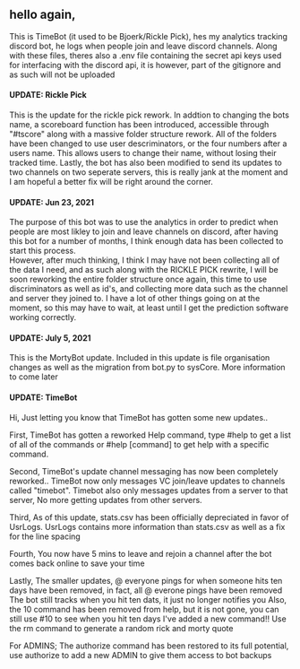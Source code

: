 ## hello again,
This is TimeBot (it used to be Bjoerk/Rickle Pick), hes my analytics tracking discord bot, he logs when people join and leave discord channels.
Along with these files, theres also a .env file containing the secret api keys used for interfacing with the discord api, it is however, part of the gitignore and as such will not be uploaded

#### UPDATE: Rickle Pick
This is the update for the rickle pick rework.  In addtion to changing the bots name, a scoreboard function has been introduced, accessible through "#tscore" along with a massive folder structure rework.  All of the folders have been changed to use user descriminators, or the four numbers after a users name.  This allows users to change their name, without losing their tracked time.
Lastly, the bot has also been modified to send its updates to two channels on two seperate servers, this is really jank at the moment and I am hopeful a better fix will be right around the corner.

#### UPDATE: Jun 23, 2021
The purpose of this bot was to use the analytics in order to predict when people are most likley to join and leave channels on discord, after having this bot for a number of months, I think enough data has been collected to start this process.  
However, after much thinking, I think I may have not been collecting all of the data I need, and as such along with the RICKLE PICK rewrite, I will be soon reworking the entire folder structure once again, this time to use discriminators as well as id's, and collecting more data such as the channel and server they joined to.
I have a lot of other things going on at the moment, so this may have to wait, at least until I get the prediction software working correctly.

#### UPDATE: July 5, 2021
This is the MortyBot update.  Included in this update is file organisation changes as well as the migration from bot.py to sysCore.  More information to come later

#### UPDATE: TimeBot
Hi,
Just letting you know that TimeBot has gotten some new updates..

First,
TimeBot has gotten a reworked Help command, type #help to get a list of all of the commands or #help [command] to get help with a specific command.

Second,
TimeBot's update channel messaging has now been completely reworked.. TimeBot now only messages VC join/leave updates to channels called "timebot".  Timebot also only messages updates from a server to that server, No more getting updates from other servers.

Third,
As of this update, stats.csv has been officially depreciated in favor of UsrLogs.  UsrLogs contains more information than stats.csv as well as a fix for the line spacing

Fourth,
You now have 5 mins to leave and rejoin a channel after the bot comes back online to save your time

Lastly, The smaller updates,
@ everyone pings for when someone hits ten days have been removed, in fact, all @ everone pings have been removed
The bot still tracks when you hit ten dats, it just no longer notifies you
Also, the 10 command has been removed from help, but it is not gone, you can still use #10 to see when you hit ten days
I've added a new command!! Use the rm command to generate a random rick and morty quote

For ADMINS;
The authorize command has been restored to its full potential, use authorize to add a new ADMIN to give them access to bot backups
